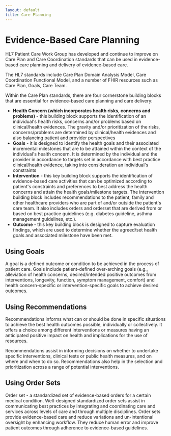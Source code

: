 ```yaml
---
layout: default
title: Care Planning
---
```


# Evidence-Based Care Planning

HL7 Patient Care Work Group has developed and continue to improve on Care Plan and Care Coordination standards that can be used in evidence-based care planning and delivery of evidence-based care.

The HL7 standards include Care Plan Domain Analysis Model, Care Coordination Functional Model, and a number of FHIR resources such as Care Plan, Goals, Care Team.

Within the Care Plan standards, there are four cornerstone building blocks that are essential for evidence-based care planning and care delivery:

* **Health Concern (which incorporates health risks, concerns and problems)** - this building block supports the identification of an individual's health risks, concerns and/or problems based on clinical/health evidences. The gravity and/or prioritization of the risks, concerns/problems are determined by clinical/health evidences and also balancing patient and provider perspectives
* **Goals** - it is designed to identify the health goals and their associated incremental milestones that are to be attained within the context of the individual's health concern. It is determined by the individual and the provider in accordance to targets set in accordance with best practice clinical/health evidence, taking into consideration an individual's constraints
* **Intervention** - this key building block supports the identification of evidence-based care activities that can be optimized according to patient's constraints and preferences to best address the health concerns and attain the health goals/milestone targets. The intervention building block includes recommendations to the patient, family and other healthcare providers who are part of and/or outside the patient's care team. It also includes orders and orderset that are derived from or based on best practice guidelines (e.g. diabetes guideline, asthma management guidelines, etc.).
* **Outcome** - this key building block is designed to capture evaluation findings, which are used to determine whether the agreed/set health goals and associated milestone have been met. 

## Using Goals

A goal is a defined outcome or condition to be achieved in the process of patient care. Goals include patient-defined over-arching goals (e.g., alleviation of health concerns, desired/intended positive outcomes from interventions, longevity, function, symptom management, comfort) and health concern-specific or intervention-specific goals to achieve desired outcomes.

## Using Recommendations

Recommendations informs what can or should be done in specific situations to achieve the best health outcomes possible, individually or collectively. It offers a choice among different interventions or measures having an anticipated positive impact on health and implications for the use of resources. 

Recommendations assist in informing decisions on whether to undertake specific interventions, clinical tests or public health measures, and on where and when to do so. Recommendations also help in the selection and prioritization across a range of potential interventions.

## Using Order Sets

Order set - a standardized set of evidence-based orders for a certain medical condition. Well-designed standardized order sets assist in communicating best practices by integrating and coordinating care and services across levels of care and through multiple disciplines. Order sets provide evidence-based care and reduce variations and un-intentional oversight by enhancing workflow. They reduce human error and improve patient outcomes through adherence to evidence-based guidelines. 

